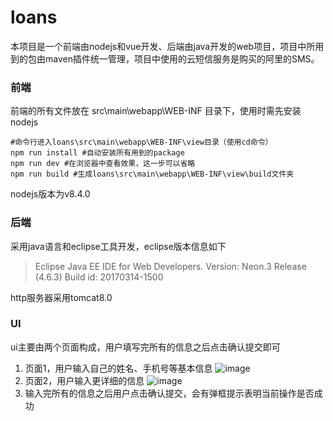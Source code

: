# loans
本项目是一个前端由nodejs和vue开发、后端由java开发的web项目，项目中所用到的包由maven插件统一管理，项目中使用的云短信服务是购买的阿里的SMS。

### 前端
前端的所有文件放在 src\main\webapp\WEB-INF 目录下，使用时需先安装nodejs
```
#命令行进入loans\src\main\webapp\WEB-INF\view目录（使用cd命令）
npm run install #自动安装所有用到的package
npm run dev #在浏览器中查看效果，这一步可以省略
npm run build #生成loans\src\main\webapp\WEB-INF\view\build文件夹
```

nodejs版本为v8.4.0


### 后端
采用java语言和eclipse工具开发，eclipse版本信息如下
>Eclipse Java EE IDE for Web Developers.
>Version: Neon.3 Release (4.6.3)
>Build id: 20170314-1500

http服务器采用tomcat8.0


### UI
ui主要由两个页面构成，用户填写完所有的信息之后点击确认提交即可
1. 页面1，用户输入自己的姓名、手机号等基本信息
![image](https://github.com/PowerfulSpider/loans/doc/页面1.jpg)
2. 页面2，用户输入更详细的信息
![image](https://github.com/PowerfulSpider/loans/doc/页面2.jpg)
3. 输入完所有的信息之后用户点击确认提交，会有弹框提示表明当前操作是否成功